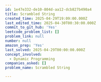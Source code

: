 ```yaml
---
id: 1e47e332-de10-804d-aa12-dcb827b490a4
title: Scrambled String
created_time: 2025-04-29T19:09:00.000Z
last_edited_time: 2025-04-30T00:30:00.000Z
commit_to_git_hub: 'Yes'
leetcode_problem_list: []
problem_link: null
number: null
amazon_prep: 'Yes'
last_solved: 2025-04-29T00:00:00.000Z
concept_involved:
  - Dynamic Programming
companies_asked: []
problem_name: Scrambled String

---
```

